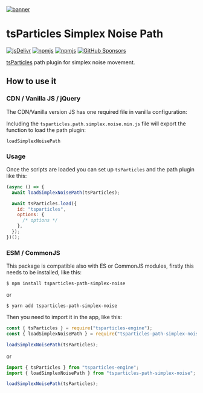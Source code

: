 [![banner](https://particles.js.org/images/banner3.png)](https://particles.js.org)

# tsParticles Simplex Noise Path

[![jsDelivr](https://data.jsdelivr.com/v1/package/npm/tsparticles-path-simplex-noise/badge)](https://www.jsdelivr.com/package/npm/tsparticles-path-simplex-noise)
[![npmjs](https://badge.fury.io/js/tsparticles-path-simplex-noise.svg)](https://www.npmjs.com/package/tsparticles-path-simplex-noise)
[![npmjs](https://img.shields.io/npm/dt/tsparticles-path-simplex-noise)](https://www.npmjs.com/package/tsparticles-path-simplex-noise) [![GitHub Sponsors](https://img.shields.io/github/sponsors/matteobruni)](https://github.com/sponsors/matteobruni)

[tsParticles](https://github.com/matteobruni/tsparticles) path plugin for simplex noise movement.

## How to use it

### CDN / Vanilla JS / jQuery

The CDN/Vanilla version JS has one required file in vanilla configuration:

Including the `tsparticles.path.simplex.noise.min.js` file will export the function to load the path plugin:

```text
loadSimplexNoisePath
```

### Usage

Once the scripts are loaded you can set up `tsParticles` and the path plugin like this:

```javascript
(async () => {
  await loadSimplexNoisePath(tsParticles);

  await tsParticles.load({
    id: "tsparticles",
    options: {
      /* options */
    },
  });
})();
```

### ESM / CommonJS

This package is compatible also with ES or CommonJS modules, firstly this needs to be installed, like this:

```shell
$ npm install tsparticles-path-simplex-noise
```

or

```shell
$ yarn add tsparticles-path-simplex-noise
```

Then you need to import it in the app, like this:

```javascript
const { tsParticles } = require("tsparticles-engine");
const { loadSimplexNoisePath } = require("tsparticles-path-simplex-noise");

loadSimplexNoisePath(tsParticles);
```

or

```javascript
import { tsParticles } from "tsparticles-engine";
import { loadSimplexNoisePath } from "tsparticles-path-simplex-noise";

loadSimplexNoisePath(tsParticles);
```
